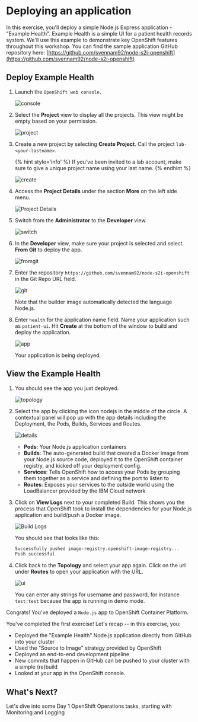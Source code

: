 # Deploying an application

In this exercise, you'll deploy a simple Node.js Express application - "Example Health". Example Health is a simple UI for a patient health records system. We'll use this example to demonstrate key OpenShift features throughout this workshop. You can find the sample application GitHub repository here: [https://github.com/svennam92/node-s2i-openshift](https://github.com/svennam92/node-s2i-openshift)

## Deploy Example Health

1. Launch the `OpenShift web console`.

    ![console](../assets/ocp-console.png)

1. Select the **Project** view to display all the projects. This view might be empty based on your permission.

    ![project](../assets/ocp-project.png)

1. Create a new project by selecting **Create Project**. Call the project `lab-<your-lastname>`.

    {% hint style='info' %} If you've been invited to a lab account, make sure to give a unique project name using your last name. {% endhint %}

    ![create](../assets/ocp-create-project.png)

1. Access the **Project Details** under the section **More** on the left side menu.

    ![Project Details](../assets/ocp48-project-details.png)

1. Switch from the **Administrator** to the **Developer** view.

    ![switch](../assets/ocp-switch.png)

1. In the **Developer** view, make sure your project is selected and select **From Git** to deploy the app.

    ![fromgit](../assets/ocp-project-view.png)

1. Enter the repository `https://github.com/svennam92/node-s2i-openshift` in the Git Repo URL field.

    ![git](../assets/ocp-configure-git.png)

    Note that the builder image automatically detected the language Node.js.

1. Enter `health` for the application name field. Name your application such as `patient-ui`. Hit **Create** at the bottom of the window to build and deploy the application.

    ![app](../assets/ocp-app-name-short.png)

    Your application is being deployed.

## View the Example Health

1. You should see the app you just deployed.

    ![topology](../assets/ocp-topology-app.png)

1. Select the app by clicking the icon nodejs in the middle of the circle. A contextual panel will pop up with the app details including the Deployment, the Pods, Builds, Services and Routes.

    ![details](../assets/ocp-topo-app-details.png)

    * **Pods**: Your Node.js application containers
    * **Builds**: The auto-generated build that created a Docker image from your Node.js source code, deployed it to the OpenShift container registry, and kicked off your deployment config.
    * **Services**: Tells OpenShift how to access your Pods by grouping them together as a service and defining the port to listen to
    * **Routes**: Exposes your services to the outside world using the LoadBalancer provided by the IBM Cloud network

1. Click on **View Logs** next to your completed Build. This shows you the process that OpenShift took to install the dependencies for your Node.js application and build/push a Docker image.

    ![Build Logs](../assets/ocp43-build-logs.png)

    You should see that looks like this:

    ```bash
    Successfully pushed image-registry.openshift-image-registry...
    Push successful
    ```

1. Click back to the **Topology** and select your app again. Click on the url under **Routes** to open your application with the URL.

    ![ui](../assets/patient-ui-web.png)

    You can enter any strings for username and password, for instance `test:test` because the app is running in demo mode.

Congrats! You've deployed a `Node.js` app to OpenShift Container Platform.

You've completed the first exercise! Let's recap -- in this exercise, you:

* Deployed the "Example Health" Node.js application directly from GitHub into your cluster
* Used the "Source to Image" strategy provided by OpenShift
* Deployed an end-to-end development pipeline
* New commits that happen in GitHub can be pushed to your cluster with a simple \(re\)build
* Looked at your app in the OpenShift console.

## What's Next?

Let's dive into some Day 1 OpenShift Operations tasks, starting with Monitoring and Logging
